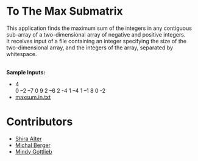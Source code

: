 # To The Max Submatrix

This application finds the maximum sum of the integers
 in any contiguous sub-array of a two-dimensional array
 of negative and positive integers.<br />
 It receives input of a file containing an integer 
 specifying the size of the two-dimensional array, 
 and the integers of the array, separated by whitespace.<br />
 <br />
 
__Sample Inputs:__<br />
* 4<br />
0 –2 –7 0 9 2 –6 2 -4 1 –4 1 –1 8 0 -2
* [maxsum.in.txt](maxsum.in.txt)

# Contributors

* [Shira Alter](https://github.com/shiraalter/To-The-Max-Submatrix)
* [Michal Berger](https://github.com/bergerm613/To-The-Max-Submatrix)
* [Mindy Gottlieb](https://github.com/Mindy712/To-The-Max-Submatrix)
